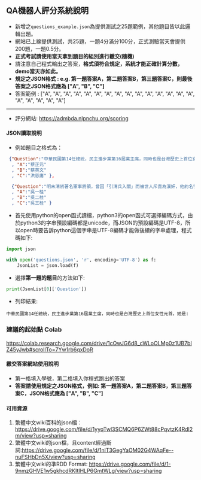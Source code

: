 ## QA機器人評分系統說明

- 新增之`questions_example.json`為提供測試之25題範例，其他題目皆以此邏輯出題。
- 網站已上線提供測試，共25題，一題4分滿分100分，正式測驗當天會提供200題，一題0.5分。
-  **正式考試請使用當天拿到題目的組別進行繳交(隨機)**
- 請注意自己程式輸出之答案，**格式須符合規定，系統才能正確計算分數，demo當天亦如此。**
- **規定之JSON格式 : e.g. 第一題答案A，第二題答案B，第三題答案C，則最後答案之JSON格式應為 ["A", "B", "C"]**
- 答案範例 : ["A", "A", "A", "A", "A", "A", "A", "A", "A", "A", "A", "A", "A", "A", "A", "A", "A", "A", "A", "A"]

---

- 評分網站: <https://admbda.nlpnchu.org/scoring>

#### JSON讀取說明
- 例如題目之格式為：
```json
 {"Question":"中華民國第14任總統，民主進步黨第16屆黨主席，同時也是台灣歷史上首位女性元首，她是:" 
  , "A":"蔡正元"
  , "B":"蔡英文"
  , "C":"洪慈庸" },

  {"Question":"明末清初著名軍事將領，曾因「引清兵入關」而被世人斥責為漢奸，他的名字叫做:" 
  , "A":"吳一桂"
  , "B":"吳二桂"
  , "C":"吳三桂" }
```
- 首先使用python的open函式讀檔，python3的open函式可選擇編碼方式，由於python3的字串預設編碼都是unicode，而JSON的預設編碼是UTF-8，所以open時要告訴python這個字串是UTF-8編碼才能做後續的字串處理，程式碼如下:
```python
import json

with open('questions.json', 'r', encoding='UTF-8') as f:
	JsonList = json.load(f)
```

- 選擇**第一題的題目**的方法如下:
```python
print(JsonList[0]['Question'])
```
- 列印結果:
```
中華民國第14任總統，民主進步黨第16屆黨主席，同時也是台灣歷史上首位女性元首，她是:
```

### 建議的起始點 Colab
https://colab.research.google.com/drive/1cOwJG6d8_cWLoOLMp0z1UB7blZ45yJwb#scrollTo=7Yw1rb6qxDoR 

#### 繳交答案網站使用說明
- 第一格填入學號，第二格填入你程式跑出的答案
- **答案請使用規定之JSON格式，例如: 第一題答案A，第二題答案B，第三題答案C，JSON格式應為 ["A", "B", "C"]**

#### 可用資源
1. 繁體中文wiki百科的json檔： https://drive.google.com/file/d/1yyqTwl3SCMQ6P6ZWt88cPqvtzK4RdI2m/view?usp=sharing
2. 繁體中文wiki的json檔，且content經過斷詞:https://drive.google.com/file/d/1nlT3GegYaOM02G4WAqFe--nuFSHbDn5X/view?usp=sharing
3. 繁體中文wiki的準RDD Format: https://drive.google.com/file/d/1-9nmzGHVE1w5gkhcdRKItIHLP6GmtWLg/view?usp=sharing 
